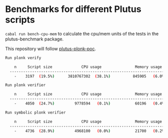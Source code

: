 # Benchmarks for different Plutus scripts

`cabal run bench-cpu-mem`        to calculate the cpu/mem units of the tests in the plutus-benchmark package.

This repository will follow [plutus-plonk-poc](https://github.com/perturbing/plutus-plonk-poc).

```bash
Run plonk verify

    n     Script size             CPU usage               Memory usage
  ----------------------------------------------------------------------
    -    3197  (19.5%)      3810767302  (38.1%)          845905   (6.0%)
```

```bash
Run plonk verifier

    n     Script size             CPU usage               Memory usage
  ----------------------------------------------------------------------
    -    4050  (24.7%)         9778594   (0.1%)           60196   (0.4%) 
```

```bash
Run symbolic plonk verifier

    n     Script size             CPU usage               Memory usage
  ----------------------------------------------------------------------
    -    4736  (28.9%)         4968100   (0.0%)           21700   (0.2%) 
```